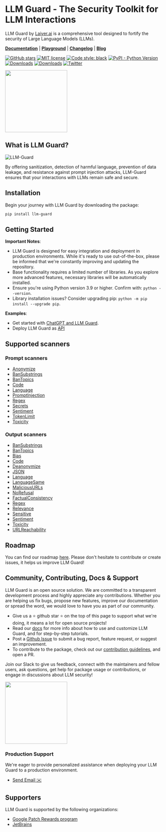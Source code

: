 # LLM Guard - The Security Toolkit for LLM Interactions

LLM Guard by [Laiyer.ai](https://laiyer.ai) is a comprehensive tool designed to fortify the security of Large Language Models (LLMs).

[**Documentation**](https://laiyer-ai.github.io/llm-guard/) | [**Playground**](https://huggingface.co/spaces/laiyer/llm-guard-playground) | [**Changelog**](https://llm-guard.com/changelog/) | [**Blog**](https://substack.com/@laiyer)

[![GitHub
stars](https://img.shields.io/github/stars/laiyer-ai/llm-guard.svg?style=social&label=Star&maxAge=2592000)](https://GitHub.com/laiyer-ai/llm-guard/stargazers/)
[![MIT license](https://img.shields.io/badge/license-MIT-brightgreen.svg)](http://opensource.org/licenses/MIT)
[![Code style: black](https://img.shields.io/badge/code%20style-black-000000.svg)](https://github.com/psf/black)
[![PyPI - Python Version](https://img.shields.io/pypi/v/llm-guard)](https://pypi.org/project/llm-guard)
[![Downloads](https://static.pepy.tech/badge/llm-guard)](https://pepy.tech/project/llm-guard)
[![Downloads](https://static.pepy.tech/badge/llm-guard/month)](https://pepy.tech/project/llm-guard)
[![Twitter](https://img.shields.io/twitter/url/https/twitter.com/laiyer_ai.svg?style=social&label=Follow%20%40Laiyer_AI)](https://twitter.com/laiyer_ai)

<a href="https://join.slack.com/t/laiyerai/shared_invite/zt-28jv3ci39-sVxXrLs3rQdaN3mIl9IT~w"><img src="https://github.com/laiyer-ai/llm-guard/blob/main/docs/assets/join-our-slack-community.png?raw=true" width="200"></a>

## What is LLM Guard?

![LLM-Guard](https://github.com/laiyer-ai/llm-guard/blob/main/docs/assets/flow.png?raw=true)

By offering sanitization, detection of harmful language, prevention of data leakage, and resistance against prompt
injection attacks, LLM-Guard ensures that your interactions with LLMs remain safe and secure.

## Installation

Begin your journey with LLM Guard by downloading the package:

```sh
pip install llm-guard
```

## Getting Started

**Important Notes**:

- LLM Guard is designed for easy integration and deployment in production environments. While it's ready to use
  out-of-the-box, please be informed that we're constantly improving and updating the repository.
- Base functionality requires a limited number of libraries. As you explore more advanced features, necessary libraries
  will be automatically installed.
- Ensure you're using Python version 3.9 or higher. Confirm with: `python --version`.
- Library installation issues? Consider upgrading pip: `python -m pip install --upgrade pip`.

**Examples**:

- Get started with [ChatGPT and LLM Guard](./examples/openai_api.py).
- Deploy LLM Guard as [API](https://llm-guard.com/usage/api/)

## Supported scanners

### Prompt scanners

- [Anonymize](https://llm-guard.com/input_scanners/anonymize/)
- [BanSubstrings](https://llm-guard.com/input_scanners/ban_substrings/)
- [BanTopics](https://llm-guard.com/input_scanners/ban_topics/)
- [Code](https://llm-guard.com/input_scanners/code/)
- [Language](https://llm-guard.com/input_scanners/language/)
- [PromptInjection](https://llm-guard.com/input_scanners/prompt_injection/)
- [Regex](https://llm-guard.com/input_scanners/regex/)
- [Secrets](https://llm-guard.com/input_scanners/secrets/)
- [Sentiment](https://llm-guard.com/input_scanners/sentiment/)
- [TokenLimit](https://llm-guard.com/input_scanners/token_limit/)
- [Toxicity](https://llm-guard.com/input_scanners/toxicity/)

### Output scanners

- [BanSubstrings](https://llm-guard.com/output_scanners/ban_substrings/)
- [BanTopics](https://llm-guard.com/output_scanners/ban_topics/)
- [Bias](https://llm-guard.com/output_scanners/bias/)
- [Code](https://llm-guard.com/output_scanners/code/)
- [Deanonymize](https://llm-guard.com/output_scanners/deanonymize/)
- [JSON](https://llm-guard.com/output_scanners/json/)
- [Language](https://llm-guard.com/output_scanners/language/)
- [LanguageSame](https://llm-guard.com/output_scanners/language_same/)
- [MaliciousURLs](https://llm-guard.com/output_scanners/malicious_urls/)
- [NoRefusal](https://llm-guard.com/output_scanners/no_refusal/)
- [FactualConsistency](https://llm-guard.com/output_scanners/factual_consistency/)
- [Regex](https://llm-guard.com/output_scanners/regex/)
- [Relevance](https://llm-guard.com/output_scanners/relevance/)
- [Sensitive](https://llm-guard.com/output_scanners/sensitive/)
- [Sentiment](https://llm-guard.com/output_scanners/sentiment/)
- [Toxicity](https://llm-guard.com/output_scanners/toxicity/)
- [URLReachability](https://llm-guard.com/output_scanners/url_reachability/)

## Roadmap

You can find our roadmap [here](https://llm-guard.com/roadmap). Please don't hesitate to contribute or create issues, it helps us improve LLM Guard!

## Community, Contributing, Docs & Support

LLM Guard is an open source solution.
We are committed to a transparent development process and highly appreciate any contributions.
Whether you are helping us fix bugs, propose new features, improve our documentation or spread the word,
we would love to have you as part of our community.

- Give us a ⭐️ github star ⭐️ on the top of this page to support what we're doing,
  it means a lot for open source projects!
- Read our
  [docs](https://laiyer-ai.github.io/llm-guard/)
  for more info about how to use and customize LLM Guard, and for step-by-step tutorials.
- Post a [Github
  Issue](https://github.com/laiyer-ai/llm-guard/issues) to submit a bug report, feature request, or suggest an improvement.
- To contribute to the package, check out our [contribution guidelines](CONTRIBUTING.md), and open a PR.

Join our Slack to give us feedback, connect with the maintainers and fellow users, ask questions,
get help for package usage or contributions, or engage in discussions about LLM security!

<a href="https://join.slack.com/t/laiyerai/shared_invite/zt-28jv3ci39-sVxXrLs3rQdaN3mIl9IT~w"><img src="https://github.com/laiyer-ai/llm-guard/blob/main/docs/assets/join-our-slack-community.png?raw=true" width="200"></a>

### Production Support

We're eager to provide personalized assistance when deploying your LLM Guard to a production environment.

- [Send Email ✉️](mailto:hello@laiyer.ai)

## Supporters

LLM Guard is supported by the following organizations:

- [Google Patch Rewards program](https://bughunters.google.com/open-source-security/patch-rewards)
- [JetBrains](https://jb.gg/OpenSourceSupport)
